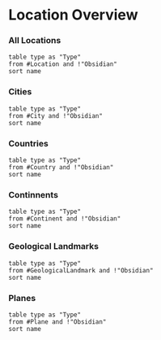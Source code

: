 # Location Overview
### All Locations
```dataview
table type as "Type"
from #Location and !"Obsidian"
sort name 
```

### Cities
```dataview
table type as "Type"
from #City and !"Obsidian"
sort name 
```

### Countries
```dataview
table type as "Type"
from #Country and !"Obsidian"
sort name 
```

### Continnents
```dataview
table type as "Type"
from #Continent and !"Obsidian"
sort name 
```

### Geological Landmarks
```dataview
table type as "Type"
from #GeologicalLandmark and !"Obsidian"
sort name 
```

### Planes
```dataview
table type as "Type"
from #Plane and !"Obsidian"
sort name 
```
